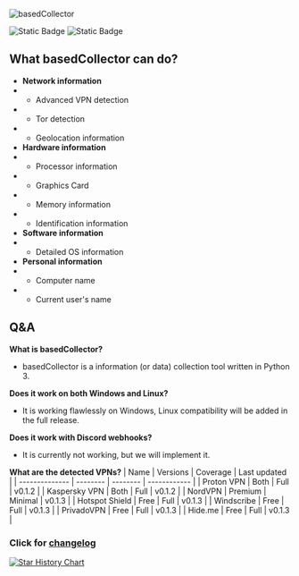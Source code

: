 ![basedCollector](https://socialify.git.ci/VPR-Project/basedCollector/image?description=1&font=Raleway&forks=1&language=1&name=1&owner=1&stargazers=1&theme=Dark)

![Static Badge](https://img.shields.io/badge/Version%20-%20v0.1.3%20(Alpha)%20-%20%231000CC?style=for-the-badge&link=https%3A%2F%2Fgithub.com%2FVPR-Project%2FbasedCollector)
![Static Badge](https://img.shields.io/badge/Maintainers%20-%201%20-%20%2332A888?style=for-the-badge)

## What basedCollector can do?
- **Network information**
- + Advanced VPN detection
- + Tor detection
- + Geolocation information
- **Hardware information**
- + Processor information
- + Graphics Card
- + Memory information
- + Identification information
- **Software information**
- + Detailed OS information
- **Personal information**
- + Computer name
- + Current user's name

## Q&A
**What is basedCollector?**
- basedCollector is a information (or data) collection tool written in Python 3.

**Does it work on both Windows and Linux?**
- It is working flawlessly on Windows, Linux compatibility will be added in the full release.

**Does it work with Discord webhooks?**
- It is currently not working, but we will implement it.

**What are the detected VPNs?**
| Name           | Versions | Coverage | Last updated |
| -------------- | -------- | -------- | ------------ |
| Proton VPN     | Both     | Full     | v0.1.2       |
| Kaspersky VPN  | Both     | Full     | v0.1.2       |
| NordVPN        | Premium  | Minimal  | v0.1.3       |
| Hotspot Shield | Free     | Full     | v0.1.3       |
| Windscribe     | Free     | Full     | v0.1.3       |
| PrivadoVPN     | Free     | Full     | v0.1.3       |
| Hide.me        | Free     | Full     | v0.1.3       |

### Click for [changelog](CHANGELOG.md)


[![Star History Chart](https://api.star-history.com/svg?repos=VPR-Project/basedCollector&type=Date)](https://star-history.com/#VPR-Project/basedCollector&Date)

